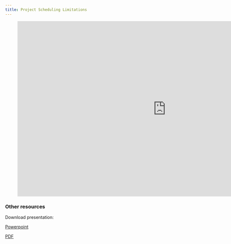 ```yaml
---
title: Project Scheduling Limitations
---
```



<figure class="video_container">
<iframe src="https://docs.google.com/presentation/d/e/2PACX-1vSiEEUYvHb5MrO2iamkCxezXkavNpr5ucRs7HWLiBw9_PGjROYF-FBxFguETauUaoJJl7An-sYheQCR/embed?start=false&loop=false&delayms=10000" frameborder="0" width="960" height="569" allowfullscreen="true" mozallowfullscreen="true" webkitallowfullscreen="true"></iframe>
</figure>


### Other resources


Download presentation:

[Powerpoint](https://docs.google.com/presentation/d/16BiVAdcFmMSMD7E8sD4Hu3weN5jaxSfcHxcoPxOglCo/export/ppt)

[PDF](https://docs.google.com/presentation/d/16BiVAdcFmMSMD7E8sD4Hu3weN5jaxSfcHxcoPxOglCo/export/pdf)

